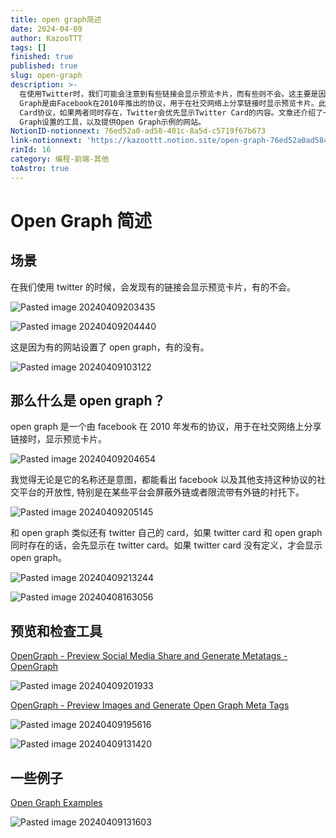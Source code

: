 ```yaml
---
title: open graph简述
date: 2024-04-09
author: KazooTTT
tags: []
finished: true
published: true
slug: open-graph
description: >-
  在使用Twitter时，我们可能会注意到有些链接会显示预览卡片，而有些则不会。这主要是因为一些网站设置了Open Graph协议，而有些则没有。Open
  Graph是由Facebook在2010年推出的协议，用于在社交网络上分享链接时显示预览卡片。此外，Twitter也有自己的Twitter
  Card协议，如果两者同时存在，Twitter会优先显示Twitter Card的内容。文章还介绍了一些检查和预览Open
  Graph设置的工具，以及提供Open Graph示例的网站。
NotionID-notionnext: 76ed52a0-ad58-401c-8a5d-c5719f67b673
link-notionnext: 'https://kazoottt.notion.site/open-graph-76ed52a0ad58401c8a5dc5719f67b673'
rinId: 16
category: 编程-前端-其他
toAstro: true
---
```


# Open Graph 简述

## 场景

在我们使用 twitter 的时候，会发现有的链接会显示预览卡片，有的不会。

![Pasted image 20240409203435](https://pictures.kazoottt.top/2024/04/2024049-bc909874e20bb629c839253d3943d659.png)

![Pasted image 20240409204440](https://pictures.kazoottt.top/2024/04/2024049-4a9e81697a9703fe745e3052d4cbd1cd.png)

这是因为有的网站设置了 open graph，有的没有。

![Pasted image 20240409103122](https://pictures.kazoottt.top/2024/04/2024049-087f0fbb7b7c5f497748c7fb9a12cdda.png)

## 那么什么是 open graph？

open graph 是一个由 facebook 在 2010 年发布的协议，用于在社交网络上分享链接时，显示预览卡片。

![Pasted image 20240409204654](https://pictures.kazoottt.top/2024/04/2024049-3dd20b82e78f86d49d9b7994a75ecb5c.png)

我觉得无论是它的名称还是意图，都能看出 facebook 以及其他支持这种协议的社交平台的开放性, 特别是在某些平台会屏蔽外链或者限流带有外链的衬托下。

![Pasted image 20240409205145](https://pictures.kazoottt.top/2024/04/2024049-df5e5b3488dffbd26760c4e44ee0914a.png)

和 open graph 类似还有 twitter 自己的 card，如果 twitter card 和 open graph 同时存在的话，会先显示在 twitter card。如果 twitter card 没有定义，才会显示 open graph。

![Pasted image 20240409213244](https://pictures.kazoottt.top/2024/04/2024049-4621b20b74ec8f5aed0a133d5f38d28e.png)

![Pasted image 20240408163056](https://pictures.kazoottt.top/2024/04/2024049-ab3a3a2fdeb0b839edc4ad6b2b226515.png)

## 预览和检查工具

[OpenGraph - Preview Social Media Share and Generate Metatags - OpenGraph](https://www.opengraph.xyz/)

![Pasted image 20240409201933](https://pictures.kazoottt.top/2024/04/2024049-ef4f78169782a186e08463a76ff65f1f.png)

[OpenGraph - Preview Images and Generate Open Graph Meta Tags](https://opengraph.dev/)

![Pasted image 20240409195616](https://pictures.kazoottt.top/2024/04/2024049-6901afe74ffbf8affe03e69a0ffecfa4.png)

![Pasted image 20240409131420](https://pictures.kazoottt.top/2024/04/2024049-c92de25d68dbdfbd37639c11df5bb091.png)

## 一些例子

[Open Graph Examples](https://opengraphexamples.com/)

![Pasted image 20240409131603](https://pictures.kazoottt.top/2024/04/2024049-188a013e0965f2e4b004de4a915b07b7.png)
